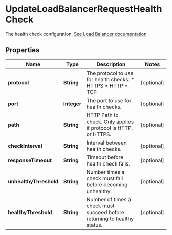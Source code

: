 

# UpdateLoadBalancerRequestHealthCheck

The health check configuration. [See Load Balancer documentation](https://www.vultr.com/docs/vultr-load-balancers/#Load_Balancer_Configuration).

## Properties

| Name | Type | Description | Notes |
|------------ | ------------- | ------------- | -------------|
|**protocol** | **String** | The protocol to use for health checks.  * HTTPS * HTTP * TCP |  [optional] |
|**port** | **Integer** | The port to use for health checks. |  [optional] |
|**path** | **String** | HTTP Path to check. Only applies if protocol is HTTP, or HTTPS. |  [optional] |
|**checkInterval** | **String** | Interval between health checks. |  [optional] |
|**responseTimeout** | **String** | Timeout before health check fails. |  [optional] |
|**unhealthyThreshold** | **String** | Number times a check must fail before becoming unhealthy. |  [optional] |
|**healthyThreshold** | **String** | Number of times a check must succeed before returning to healthy status. |  [optional] |




